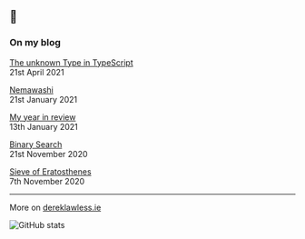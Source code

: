 ## 👋

### On my blog
[The unknown Type in TypeScript](https://dereklawless.ie/the-unknown-type-in-typescript/)
<br>21st April 2021

[Nemawashi](https://dereklawless.ie/nemawashi/)
<br>21st January 2021

[My year in review](https://dereklawless.ie/my-year-in-review/)
<br>13th January 2021

[Binary Search](https://dereklawless.ie/binary-search/)
<br>21st November 2020

[Sieve of Eratosthenes](https://dereklawless.ie/sieve-of-eratosthenes/)
<br>7th November 2020

---
More on [dereklawless.ie](https://dereklawless.ie/)

![GitHub stats](https://github-readme-stats.vercel.app/api?username=dereklawless&count_private=true&show_icons=true&hide_title=true)

<!--
**dereklawless/dereklawless** is a ✨ _special_ ✨ repository because its `README.md` (this file) appears on your GitHub profile.

Here are some ideas to get you started:

- 🔭 I’m currently working on ...
- 🌱 I’m currently learning ...
- 👯 I’m looking to collaborate on ...
- 🤔 I’m looking for help with ...
- 💬 Ask me about ...
- 📫 How to reach me: ...
- 😄 Pronouns: ...
- ⚡ Fun fact: ...
-->
